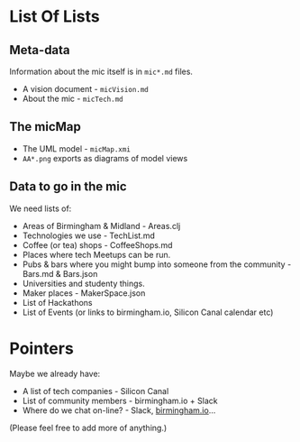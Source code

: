 # List Of Lists

## Meta-data

Information about the mic itself is in `mic*.md` files.

- A vision document - `micVision.md`
- About the mic - `micTech.md`

## The micMap

- The UML model - `micMap.xmi`
- `AA*.png` exports as diagrams of model views

## Data to go in the mic

We need lists of:

- Areas of Birmingham & Midland - Areas.clj
- Technologies we use - TechList.md
- Coffee (or tea) shops - CoffeeShops.md
- Places where tech Meetups can be run.
- Pubs & bars where you might bump into someone from the community - Bars.md & Bars.json
- Universities and studenty things.
- Maker places - MakerSpace.json
- List of Hackathons
- List of Events (or links to birmingham.io, Silicon Canal calendar etc)

# Pointers

Maybe we already have:

- A list of tech companies - Silicon Canal
- List of community members - birmingham.io + Slack
- Where do we chat on-line? - Slack, [birmingham.io](talk.birmingham.io)...

(Please feel free to add more of anything.)
